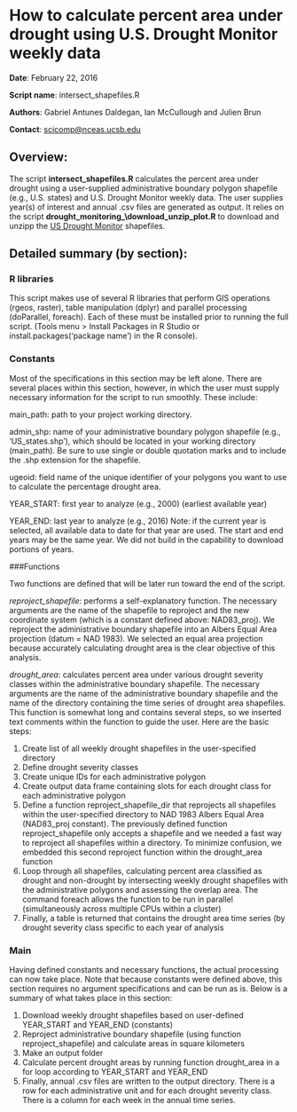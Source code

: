 # How to calculate percent area under drought using U.S. Drought Monitor weekly data

**Date**: February 22, 2016

**Script name**: intersect_shapefiles.R

**Authors**: Gabriel Antunes Daldegan, Ian McCullough and Julien Brun

**Contact**: scicomp@nceas.ucsb.edu

## Overview: 
The script **intersect\_shapefiles.R** calculates the percent area under drought using a user-supplied administrative boundary polygon shapefile (e.g., U.S. states) and U.S. Drought Monitor weekly data. The user supplies year(s) of interest and annual .csv files are generated as output. It relies on the script **drought\_monitoring_\download\_unzip\_plot.R** to download and unzipp the [US Drought Monitor](http://droughtmonitor.unl.edu) shapefiles.

## Detailed summary (by section):

### R libraries

This script makes use of several R libraries that perform GIS operations (rgeos, raster), table manipulation (dplyr) and parallel processing (doParallel, foreach). Each of these must be installed prior to running the full script. (Tools menu > Install Packages in R Studio or install.packages(‘package name’) in the R console).

### Constants

Most of the specifications in this section may be left alone. There are several places within this section, however, in which the user must supply necessary information for the script to run smoothly. These include:

main\_path: path to your project working directory.

admin\_shp: name of your administrative boundary polygon shapefile (e.g., ‘US_states.shp’), which should be located in your working directory (main_path). Be sure to use single or double quotation marks and to include the .shp extension for the shapefile.

ugeoid: field name of the unique identifier of your polygons you want to use to calculate the percentage drought area.

YEAR\_START: first year to analyze (e.g., 2000) (earliest available year)

YEAR\_END: last year to analyze (e.g., 2016)
Note: if the current year is selected, all available data to date for that year are used. The start and end years may be the same year. We did not build in the capability to download portions of years.

###Functions

Two functions are defined that will be later run toward the end of the script. 

*reproject_shapefile*: performs a self-explanatory function. The necessary arguments are the name of the shapefile to reproject and the new coordinate system (which is a constant defined above: NAD83_proj). We reproject the administrative boundary shapefile into an Albers Equal Area projection (datum = NAD 1983). We selected an equal area projection because accurately calculating drought area is the clear objective of this analysis. 

*drought_area*: calculates percent area under various drought severity classes within the administrative boundary shapefile. The necessary arguments are the name of the administrative boundary shapefile and the name of the directory containing the time series of drought area shapefiles. This function is somewhat long and contains several steps, so we inserted text comments within the function to guide the user. Here are the basic steps:

1.	Create list of all weekly drought shapefiles in the user-specified directory
2.	Define drought severity classes
3.	Create unique IDs for each administrative polygon
4.	Create output data frame containing slots for each drought class for each administrative polygon
5.	Define a function reproject\_shapefile\_dir that reprojects all shapefiles within the user-specified directory to NAD 1983 Albers Equal Area (NAD83\_proj constant). The previously defined function reproject\_shapefile only accepts a shapefile and we needed a fast way to reproject all shapefiles within a directory. To minimize confusion, we embedded this second reproject function within the drought\_area function
6.	Loop through all shapefiles, calculating percent area classified as drought and non-drought by intersecting weekly drought shapefiles with the administrative polygons and assessing the overlap area. The command foreach allows the function to be run in parallel (simultaneously across multiple CPUs within a cluster)
7.	Finally, a table is returned that contains the drought area time series (by drought severity class specific to each year of analysis

### Main
Having defined constants and necessary functions, the actual processing can now take place. Note that because constants were defined above, this section requires no argument specifications and can be run as is. Below is a summary of what takes place in this section:

1.	Download weekly drought shapefiles based on user-defined YEAR_START and YEAR_END (constants)
2.	Reproject administrative boundary shapefile (using function reproject_shapefile) and calculate areas in square kilometers
3.	Make an output folder
4.	Calculate percent drought areas by running function drought_area in a for loop according to YEAR_START and YEAR_END
5.	Finally, annual .csv files are written to the output directory. There is a row for each administrative unit and for each drought severity class. There is a column for each week in the annual time series.
